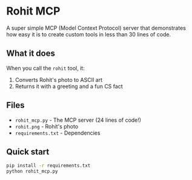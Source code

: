 # Rohit MCP

A super simple MCP (Model Context Protocol) server that demonstrates how easy it is to create custom tools in less than 30 lines of code.

## What it does

When you call the `rohit` tool, it:
1. Converts Rohit's photo to ASCII art
2. Returns it with a greeting and a fun CS fact

## Files

- `rohit_mcp.py` - The MCP server (24 lines of code!)
- `rohit.png` - Rohit's photo
- `requirements.txt` - Dependencies

## Quick start

```bash
pip install -r requirements.txt
python rohit_mcp.py
```

